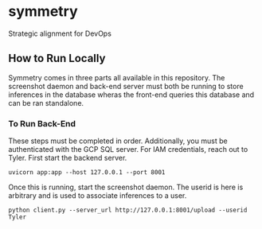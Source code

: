 # symmetry
Strategic alignment for DevOps

## How to Run Locally
Symmetry comes in three parts all available in this repository. The screenshot daemon and back-end server must both be running to store inferences in the database wheras the front-end queries this database and can be ran standalone. 

### To Run Back-End
These steps must be completed in order. Additionally, you must be authenticated with the GCP SQL server. For IAM credentials, reach out to Tyler. First start the backend server.
```
uvicorn app:app --host 127.0.0.1 --port 8001
```
Once this is running, start the screenshot daemon. The userid is here is arbitrary and is used to associate inferences to a user.
```
python client.py --server_url http://127.0.0.1:8001/upload --userid Tyler
```
